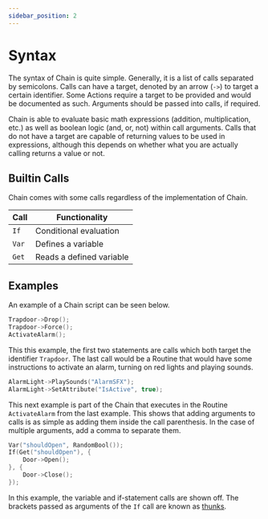 ```yaml
---
sidebar_position: 2
---
```


# Syntax

The syntax of Chain is quite simple. Generally, it is a list of calls separated by semicolons. Calls can have a target, denoted by an arrow (`->`) to target a certain identifier. Some Actions require a target to be provided and would be documented as such. Arguments should be passed into calls, if required.

Chain is able to evaluate basic math expressions (addition, multiplication, etc.) as well as boolean logic (and, or, not) within call arguments. Calls that do not have a target are capable of returning values to be used in expressions, although this depends on whether what you are actually calling returns a value or not.

## Builtin Calls

Chain comes with some calls regardless of the implementation of Chain.

| Call | Functionality |
| --- | --- |
| `If` | Conditional evaluation |
| `Var` | Defines a variable |
| `Get` | Reads a defined variable |

## Examples

An example of a Chain script can be seen below.

```cpp
Trapdoor->Drop();
Trapdoor->Force();
ActivateAlarm();
```

This this example, the first two statements are calls which both target the identifier `Trapdoor`. The last call would be a Routine that would have some instructions to activate an alarm, turning on red lights and playing sounds.

```cpp
AlarmLight->PlaySounds("AlarmSFX");
AlarmLight->SetAttribute("IsActive", true);
```

This next example is part of the Chain that executes in the Routine `ActivateAlarm` from the last example. This shows that adding arguments to calls is as simple as adding them inside the call parenthesis. In the case of multiple arguments, add a comma to separate them.

```cpp
Var("shouldOpen", RandomBool());
If(Get("shouldOpen"), {
	Door->Open();
}, {
	Door->Close();
});
```

In this example, the variable and if-statement calls are shown off. The brackets passed as arguments of the `If` call are known as [thunks](types).
